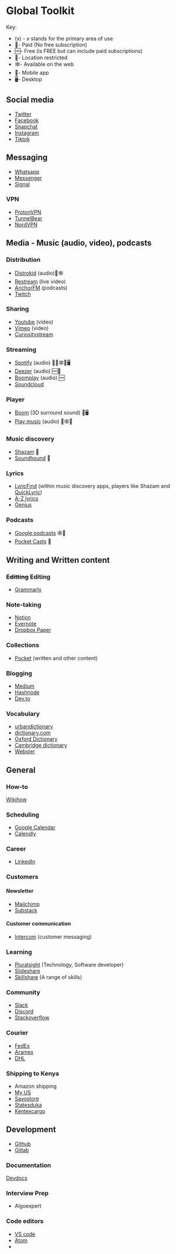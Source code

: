 # Global Toolkit

Key:
- (x) - *x* stands for the primary area of use
- 💸- Paid (No free subscription)
- 🆓- Free (is FREE but can include paid subscriptions)
- 📌- Location restricted
- 🕸- Available on the web
- 📱- Mobile app
- 🖥- Desktop

## Social media
- [Twitter](https://twitter.com)
- [Facebook](https://www.facebook.com/)
- [Snapchat](https://www.snapchat.com/)
- [Instagram](https://www.instagram.com/)
- [Tiktok](https://www.tiktok.com)

## Messaging
- [Whatsapp](https://www.whatsapp.com/)
- [Messenger](https://www.messenger.com)
- [Signal](https://signal.org/)

### VPN
- [ProtonVPN](https://protonvpn.com/)
- [TunnelBear](https://www.tunnelbear.com/)
- [NordVPN](https://nordvpn.com/)

## Media - Music (audio, video), podcasts
### Distribution
- [Distrokid](https://distrokid.com/plan/) (audio)💸🕸
- [Restream](https://restream.io/) (live video)
- [AnchorFM](https://anchor.fm/) (podcasts)
- [Twitch](https://www.twitch.tv/)

### Sharing
- [Youtube](https://www.youtube.com/) (video)
- [Vimeo](https://vimeo.com/) (video)
- [Curiositystream](https://curiositystream.com/)

### Streaming
- [Spotify](https://www.spotify.com) (audio) 💸📌🕸📱🖥
- [Deezer](https://www.deezer.com/en/) (audio) 🆓📱
- [Boomplay](https://www.boomplaymusic.com/) (audio) 🆓
- [Soundcloud](https://soundcloud.com/)

### Player
- [Boom](https://www.globaldelight.com/boom/) (3D surround sound) 📱🖥
- [Play music](https://play.google.com/music/listen) (audio) 📌🕸📱

### Music discovery
- [Shazam](https://www.shazam.com/) 📱
- [Soundhound](https://www.soundhound.com/) 📱

### Lyrics
- [LyricFind](https://www.lyricfind.com/) (within music discovery apps, players like Shazam and [QuickLyric](https://play.google.com/store/apps/details?id=com.geecko.QuickLyric))
- [A-Z lyrics](https://www.azlyrics.com/)
- [Genius](https://genius.com/)

### Podcasts
- [Google podcasts](https://podcasts.google.com/) 🕸📱
- [Pocket Casts](https://play.google.com/store/apps/details?id=au.com.shiftyjelly.pocketcasts) 📱

## Writing and Written content

### ~~Editting~~ Editing
- [Grammarly](https://app.grammarly.com/)

### Note-taking
- [Notion](https://www.notion.so/)
- [Evernote](https://evernote.com/)
- [Dropbox Paper](https://paper.dropbox.com)

### Collections
- [Pocket](https://getpocket.com/) (written and other content)

### Blogging
- [Medium](https://medium.com)
- [Hashnode](https://hashnode.com/)
- [Dev.to](https://dev.to/)

### Vocabulary
- [urbandictionary](https://www.urbandictionary.com/)
- [dictionary.com](https://www.dictionary.com/)
- [Oxford Dictionary](https://www.oed.com)
- [Cambridge dictionary](https://dictionary.cambridge.org/)
- [Webster](https://www.merriam-webster.com/)

## General

### How-to
[Wikihow]()

### Scheduling
- [Google Calendar](https://calendar.google.com)
- [Calendly](https://calendly.com/)

### Career
- [LinkedIn](https://linkedin.com)

### Customers
#### Newsletter
- [Mailchimp](https://mailchimp.com/)
- [Substack](https://substack.com)

#### Customer communication
- [Intercom](https://www.intercom.com/) (customer messaging)

### Learning
- [Pluralsight](https://www.pluralsight.com/) (Technology, Software developer)
- [Slideshare](https://www.slideshare.net/)
- [Skillshare](https://skillshare.com/) (A range of skills)

### Community
- [Slack]()
- [Discord]()
- [Stackoverflow](https://stackoverflow.com/)

### Courier
- [FedEx](https://www.fedex.com/)
- [Aramex](https://www.aramex.com/)
- [DHL](https://www.dhl.com/)

### Shipping to Kenya
- Amazon shipping
- [My US](https://www.myus.com/ke)
- [Savostore](https://www.savostore.com/)
- [Statesduka](https://statesduka.com/)
- [Kentexcargo](https://kentexcargo.com/blog/ship-kenya-usa/)

## Development
- [Github](https://github.com)
- [Gitlab](https://about.gitlab.com/)

### Documentation
[Devdocs](https://devdocs.io/)

### Interview Prep
- Algoexpert

### Code editors
- [VS code](https://code.visualstudio.com/)
- [Atom](https://atom.io/)
- []()
